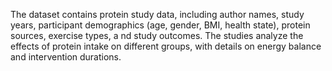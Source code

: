 The dataset contains protein study data, including author names, study years, participant demographics (age, gender, BMI, health state), protein sources, exercise types, a
nd study outcomes. The studies analyze the effects of protein intake on different groups, with details on energy balance and intervention durations.
